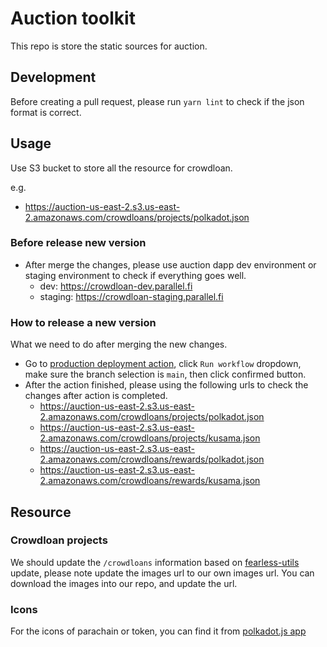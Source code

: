 # Auction toolkit

This repo is store the static sources for auction.

## Development

Before creating a pull request, please run `yarn lint` to check if the json format is correct.

## Usage

Use S3 bucket to store all the resource for crowdloan.

e.g.

- https://auction-us-east-2.s3.us-east-2.amazonaws.com/crowdloans/projects/polkadot.json

### Before release new version

- After merge the changes, please use auction dapp dev environment or staging environment to check if everything goes well.
  - dev: https://crowdloan-dev.parallel.fi
  - staging: https://crowdloan-staging.parallel.fi

### How to release a new version

What we need to do after merging the new changes.

- Go to [production deployment action](https://github.com/parallel-finance/auction-toolkit/actions/workflows/production-deploy.yml), click `Run workflow` dropdown, make sure the branch selection is `main`, then click confirmed button. 
- After the action finished, please using the following urls to check the changes after action is completed. 
  - https://auction-us-east-2.s3.us-east-2.amazonaws.com/crowdloans/projects/polkadot.json
  - https://auction-us-east-2.s3.us-east-2.amazonaws.com/crowdloans/projects/kusama.json
  - https://auction-us-east-2.s3.us-east-2.amazonaws.com/crowdloans/rewards/polkadot.json
  - https://auction-us-east-2.s3.us-east-2.amazonaws.com/crowdloans/rewards/kusama.json

## Resource

### Crowdloan projects

We should update the `/crowdloans` information based on [fearless-utils](https://github.com/soramitsu/fearless-utils) update, please note update the images url to our own images url. You can download the images into our repo, and update the url.

### Icons

For the icons of parachain or token, you can find it from [polkadot.js app](https://github.com/polkadot-js/apps/tree/master/packages/apps-config/src/ui/logos)
